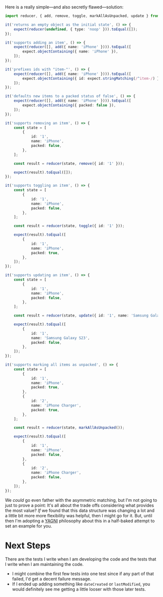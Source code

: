Here is a really simple—and also secretly flawed—solution:

```ts
import reducer, { add, remove, toggle, markAllAsUnpacked, update } from './items-slice';

it('returns an empty object as the initial state', () => {
	expect(reducer(undefined, { type: 'noop' })).toEqual([]);
});

it('supports adding an item', () => {
	expect(reducer([], add({ name: 'iPhone' }))).toEqual([
		expect.objectContaining({ name: 'iPhone' }),
	]);
});

it('prefixes ids with "item-"', () => {
	expect(reducer([], add({ name: 'iPhone' }))).toEqual([
		expect.objectContaining({ id: expect.stringMatching(/^item-/) }),
	]);
});

it('defaults new items to a packed status of false', () => {
	expect(reducer([], add({ name: 'iPhone' }))).toEqual([
		expect.objectContaining({ packed: false }),
	]);
});

it('supports removing an item', () => {
	const state = [
		{
			id: '1',
			name: 'iPhone',
			packed: false,
		},
	];

	const result = reducer(state, remove({ id: '1' }));

	expect(result).toEqual([]);
});

it('supports toggling an item', () => {
	const state = [
		{
			id: '1',
			name: 'iPhone',
			packed: false,
		},
	];

	const result = reducer(state, toggle({ id: '1' }));

	expect(result).toEqual([
		{
			id: '1',
			name: 'iPhone',
			packed: true,
		},
	]);
});

it('supports updating an item', () => {
	const state = [
		{
			id: '1',
			name: 'iPhone',
			packed: false,
		},
	];

	const result = reducer(state, update({ id: '1', name: 'Samsung Galaxy S23' }));

	expect(result).toEqual([
		{
			id: '1',
			name: 'Samsung Galaxy S23',
			packed: false,
		},
	]);
});

it('supports marking all items as unpacked', () => {
	const state = [
		{
			id: '1',
			name: 'iPhone',
			packed: true,
		},
		{
			id: '2',
			name: 'iPhone Charger',
			packed: true,
		},
	];

	const result = reducer(state, markAllAsUnpacked());

	expect(result).toEqual([
		{
			id: '1',
			name: 'iPhone',
			packed: false,
		},
		{
			id: '2',
			name: 'iPhone Charger',
			packed: false,
		},
	]);
});
```

We _could_ go even father with the asymmetric matching, but I'm not going to just to prove a point: It's all about the trade offs considering what provides the most value? _If_ we found that this data structure was changing a lot and a little bit more more flexibility was helpful, then I might go for it. But, until then I'm adopting a [YAGNI](https://en.wikipedia.org/wiki/You_aren%27t_gonna_need_it) philosophy about this in a half-baked attempt to set an example for you.

# Next Steps

There are the tests I write when I am developing the code and the tests that I write when I am maintaining the code.

- I might combine the first few tests into one test since if any part of that failed, I'd get a decent failure message.
- If I ended up adding something like `dateCreated` or `lastModified`, you would definitely see me getting a little looser with those later tests.
